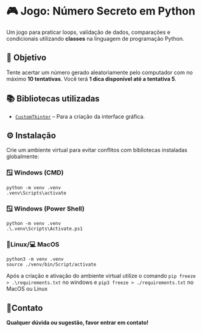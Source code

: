# 🎮 Jogo: Número Secreto em Python

Um jogo para praticar loops, validação de dados, comparações e condicionais utilizando **classes** na linguagem de programação Python.


## 🎯 Objetivo

Tente acertar um número gerado aleatoriamente pelo computador com no máximo **10 tentativas**. Você terá **1 dica disponível até a tentativa 5**.


## 📚 Bibliotecas utilizadas

- [`CustomTkinter`](https://github.com/TomSchimansky/CustomTkinter) – Para a criação da interface gráfica.


## ⚙️ Instalação

Crie um ambiente virtual para evitar conflitos com bibliotecas instaladas globalmente:

### 🪟 Windows (CMD)

```
python -m venv .venv
.venv\Scripts\activate
```

### 🪟 Windows (Power Shell)
```
python -m venv .venv 
.\.venv\Scripts\Activate.ps1
```

### 🐧Linux/💻 MacOS

```
python3 -m venv .venv
source ./venv/bin/Script/activate
```

Após a criação e ativação do ambiente virtual utilize o comando ``pip freeze > .\requirements.txt`` no windows e ``pip3 freeze > ./requirements.txt`` no MacOS ou Linux


## 📒Contato
**Qualquer dúvida ou sugestão, favor entrar em contato!**

